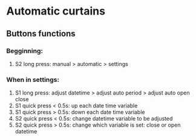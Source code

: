# Automatic curtains
## Buttons functions
### Begginning:
1. S2 long press: manual > automatic > settings
### When in settings:
1. S1 long press: adjust datetime > adjust auto period > adjust auto open close
1. S1 quick press < 0.5s: up each date time variable
1. S1 quick press > 0.5s: down each date time variable
1. S2 quick press < 0.5s: change datetime variable to be adjusted
1. S2 quick press > 0.5s: change which variable is set: close or open datetime

